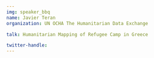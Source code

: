```yaml
---
img: speaker_bbq
name: Javier Teran
organization: UN OCHA The Humanitarian Data Exchange

talk: Humanitarian Mapping of Refugee Camp in Greece

twitter-handle:
---
```

